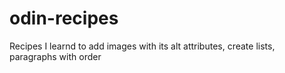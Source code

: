 # odin-recipes
Recipes
I learnd to add images with its alt attributes, create lists, paragraphs with order
